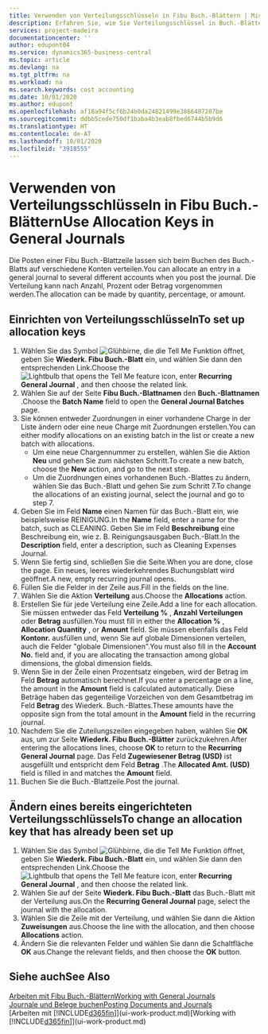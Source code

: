 ```yaml
---
title: Verwenden von Verteilungsschlüsseln in Fibu Buch.-Blättern | Microsoft Docs
description: Erfahren Sie, wie Sie Verteilungsschlüssel in Buch.-Blättern verwenden können.
services: project-madeira
documentationcenter: ''
author: edupont04
ms.service: dynamics365-business-central
ms.topic: article
ms.devlang: na
ms.tgt_pltfrm: na
ms.workload: na
ms.search.keywords: cost accounting
ms.date: 10/01/2020
ms.author: edupont
ms.openlocfilehash: af18a94f5cf6b24b0da24821499e3866487207be
ms.sourcegitcommit: ddbb5cede750df1baba4b3eab8fbed6744b5b9d6
ms.translationtype: HT
ms.contentlocale: de-AT
ms.lasthandoff: 10/01/2020
ms.locfileid: "3918555"
---
```

# <a name="use-allocation-keys-in-general-journals"></a><span data-ttu-id="f38ee-103">Verwenden von Verteilungsschlüsseln in Fibu Buch.-Blättern</span><span class="sxs-lookup"><span data-stu-id="f38ee-103">Use Allocation Keys in General Journals</span></span>
<span data-ttu-id="f38ee-104">Die Posten einer Fibu Buch.-Blattzeile lassen sich beim Buchen des Buch.-Blatts auf verschiedene Konten verteilen.</span><span class="sxs-lookup"><span data-stu-id="f38ee-104">You can allocate an entry in a general journal to several different accounts when you post the journal.</span></span> <span data-ttu-id="f38ee-105">Die Verteilung kann nach Anzahl, Prozent oder Betrag vorgenommen werden.</span><span class="sxs-lookup"><span data-stu-id="f38ee-105">The allocation can be made by quantity, percentage, or amount.</span></span>

## <a name="to-set-up-allocation-keys"></a><span data-ttu-id="f38ee-106">Einrichten von Verteilungsschlüsseln</span><span class="sxs-lookup"><span data-stu-id="f38ee-106">To set up allocation keys</span></span>
1. <span data-ttu-id="f38ee-107">Wählen Sie das Symbol ![Glühbirne, die die Tell Me Funktion öffnet](media/ui-search/search_small.png "Tell Me-Funktion"), geben Sie **Wiederk. Fibu Buch.-Blatt** ein, und wählen Sie dann den entsprechenden Link.</span><span class="sxs-lookup"><span data-stu-id="f38ee-107">Choose the ![Lightbulb that opens the Tell Me feature](media/ui-search/search_small.png "Tell me what you want to do") icon, enter **Recurring General Journal** , and then choose the related link.</span></span>
2. <span data-ttu-id="f38ee-108">Wählen Sie auf der Seite **Fibu Buch.-Blattnamen** den **Buch.-Blattnamen** .</span><span class="sxs-lookup"><span data-stu-id="f38ee-108">Choose the **Batch Name** field to open the **General Journal Batches** page.</span></span>
3. <span data-ttu-id="f38ee-109">Sie können entweder Zuordnungen in einer vorhandene Charge in der Liste ändern oder eine neue Charge mit Zuordnungen erstellen.</span><span class="sxs-lookup"><span data-stu-id="f38ee-109">You can either modify allocations on an existing batch in the list or create a new batch with allocations.</span></span>
   * <span data-ttu-id="f38ee-110">Um eine neue Chargennummer zu erstellen, wählen Sie die Aktion **Neu** und gehen Sie zum nächsten Schritt.</span><span class="sxs-lookup"><span data-stu-id="f38ee-110">To create a new batch, choose the **New** action, and go to the next step.</span></span>
   * <span data-ttu-id="f38ee-111">Um die Zuordnungen eines vorhandenen Buch.-Blattes zu ändern, wählen Sie das Buch.-Blatt und gehen Sie zum Schritt 7.</span><span class="sxs-lookup"><span data-stu-id="f38ee-111">To change the allocations of an existing journal, select the journal and go to step 7.</span></span>    
4. <span data-ttu-id="f38ee-112">Geben Sie im Feld **Name** einen Namen für das Buch.-Blatt ein, wie beispielsweise REINIGUNG.</span><span class="sxs-lookup"><span data-stu-id="f38ee-112">In the **Name** field, enter a name for the batch, such as CLEANING.</span></span> <span data-ttu-id="f38ee-113">Geben Sie im Feld **Beschreibung** eine Beschreibung ein, wie z. B. Reinigungsausgaben Buch.-Blatt.</span><span class="sxs-lookup"><span data-stu-id="f38ee-113">In the **Description** field, enter a description, such as Cleaning Expenses Journal.</span></span>
5. <span data-ttu-id="f38ee-114">Wenn Sie fertig sind, schließen Sie die Seite.</span><span class="sxs-lookup"><span data-stu-id="f38ee-114">When you are done, close the page.</span></span> <span data-ttu-id="f38ee-115">Ein neues, leeres wiederkehrendes Buchungsblatt wird geöffnet.</span><span class="sxs-lookup"><span data-stu-id="f38ee-115">A new, empty recurring journal opens.</span></span>
6. <span data-ttu-id="f38ee-116">Füllen Sie die Felder in der Zeile aus.</span><span class="sxs-lookup"><span data-stu-id="f38ee-116">Fill in the fields on the line.</span></span>
7. <span data-ttu-id="f38ee-117">Wählen Sie die Aktion **Verteilung** aus.</span><span class="sxs-lookup"><span data-stu-id="f38ee-117">Choose the **Allocations** action.</span></span>
8. <span data-ttu-id="f38ee-118">Erstellen Sie für jede Verteilung eine Zeile.</span><span class="sxs-lookup"><span data-stu-id="f38ee-118">Add a line for each allocation.</span></span> <span data-ttu-id="f38ee-119">Sie müssen entweder das Feld **Verteilung %** , **Anzahl Verteilungen** oder **Betrag** ausfüllen.</span><span class="sxs-lookup"><span data-stu-id="f38ee-119">You must fill in either the **Allocation %** , **Allocation Quantity** , or **Amount** field.</span></span> <span data-ttu-id="f38ee-120">Sie müssen ebenfalls das Feld **Kontonr.** ausfüllen und, wenn Sie auf globale Dimensionen verteilen, auch die Felder "globale Dimensionen".</span><span class="sxs-lookup"><span data-stu-id="f38ee-120">You must also fill in the **Account No.** field and, if you are allocating the transaction among global dimensions, the global dimension fields.</span></span>
9. <span data-ttu-id="f38ee-121">Wenn Sie in der Zeile einen Prozentsatz eingeben, wird der Betrag im Feld **Betrag** automatisch berechnet.</span><span class="sxs-lookup"><span data-stu-id="f38ee-121">If you enter a percentage on a line, the amount in the **Amount** field is calculated automatically.</span></span> <span data-ttu-id="f38ee-122">Diese Beträge haben das gegenteilige Vorzeichen von dem Gesamtbetrag im Feld **Betrag** des Wiederk. Buch.-Blattes.</span><span class="sxs-lookup"><span data-stu-id="f38ee-122">These amounts have the opposite sign from the total amount in the **Amount** field in the recurring journal.</span></span>
10. <span data-ttu-id="f38ee-123">Nachdem Sie die Zuteilungszeilen eingegeben haben, wählen Sie **OK** aus, um zur Seite **Wiederk. Fibu Buch.-Blätter** zurückzukehren.</span><span class="sxs-lookup"><span data-stu-id="f38ee-123">After entering the allocations lines, choose **OK** to return to the **Recurring General Journal** page.</span></span> <span data-ttu-id="f38ee-124">Das Feld **Zugewiesener Betrag (USD)** ist ausgefüllt und entspricht dem Feld **Betrag** .</span><span class="sxs-lookup"><span data-stu-id="f38ee-124">The **Allocated Amt. (USD)** field is filled in and matches the **Amount** field.</span></span>
11. <span data-ttu-id="f38ee-125">Buchen Sie die Buch.-Blattzeile.</span><span class="sxs-lookup"><span data-stu-id="f38ee-125">Post the journal.</span></span>

## <a name="to-change-an-allocation-key-that-has-already-been-set-up"></a><span data-ttu-id="f38ee-126">Ändern eines bereits eingerichteten Verteilungsschlüssels</span><span class="sxs-lookup"><span data-stu-id="f38ee-126">To change an allocation key that has already been set up</span></span>
1. <span data-ttu-id="f38ee-127">Wählen Sie das Symbol ![Glühbirne, die die Tell Me Funktion öffnet](media/ui-search/search_small.png "Tell Me-Funktion"), geben Sie **Wiederk. Fibu Buch.-Blatt** ein, und wählen Sie dann den entsprechenden Link.</span><span class="sxs-lookup"><span data-stu-id="f38ee-127">Choose the ![Lightbulb that opens the Tell Me feature](media/ui-search/search_small.png "Tell me what you want to do") icon, enter **Recurring General Journal** , and then choose the related link.</span></span>
2. <span data-ttu-id="f38ee-128">Wählen Sie auf der Seite **Wiederk. Fibu Buch.-Blatt** das Buch.-Blatt mit der Verteilung aus.</span><span class="sxs-lookup"><span data-stu-id="f38ee-128">On the **Recurring General Journal** page, select the journal with the allocation.</span></span>
3. <span data-ttu-id="f38ee-129">Wählen Sie die Zeile mit der Verteilung, und wählen Sie dann die Aktion **Zuweisungen** aus.</span><span class="sxs-lookup"><span data-stu-id="f38ee-129">Choose the line with the allocation, and then choose **Allocations** action.</span></span>
4. <span data-ttu-id="f38ee-130">Ändern Sie die relevanten Felder und wählen Sie dann die Schaltfläche **OK** aus.</span><span class="sxs-lookup"><span data-stu-id="f38ee-130">Change the relevant fields, and then choose the **OK** button.</span></span>

## <a name="see-also"></a><span data-ttu-id="f38ee-131">Siehe auch</span><span class="sxs-lookup"><span data-stu-id="f38ee-131">See Also</span></span>
[<span data-ttu-id="f38ee-132">Arbeiten mit Fibu Buch.-Blättern</span><span class="sxs-lookup"><span data-stu-id="f38ee-132">Working with General Journals</span></span>](ui-work-general-journals.md)  
[<span data-ttu-id="f38ee-133">Journale und Belege buchen</span><span class="sxs-lookup"><span data-stu-id="f38ee-133">Posting Documents and Journals</span></span>](ui-post-documents-journals.md)  
<span data-ttu-id="f38ee-134">[Arbeiten mit [!INCLUDE[d365fin](includes/d365fin_md.md)]](ui-work-product.md)</span><span class="sxs-lookup"><span data-stu-id="f38ee-134">[Working with [!INCLUDE[d365fin](includes/d365fin_md.md)]](ui-work-product.md)</span></span>

